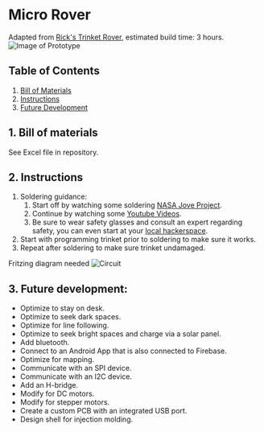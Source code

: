 # Micro Rover
Adapted from [Rick's Trinket Rover](https://github.com/rwinscot/TrinketRover), estimated build time: 3 hours.
![Image of Prototype](https://raw.githubusercontent.com/six0four/MicroRover/master/images/prototype.jpg)

## Table of Contents
1. [Bill of Materials](https://github.com/six0four/MicroRover#bill-of-materials-see-excel-file-in-repository)
2. [Instructions](https://github.com/six0four/MicroRover#instructions)
3. [Future Development](https://github.com/six0four/MicroRover#future-development)

## 1. Bill of materials
See Excel file in repository.

## 2. Instructions
1. Soldering guidance:
	1. Start off by watching some soldering [NASA Jove Project](https://radiojove.gsfc.nasa.gov/telescope/soldering.htm).
	2. Continue by watching some [Youtube Videos](https://www.youtube.com/watch?v=BLfXXRfRIzY&list=PLQ32vZrF5U2lFOJTtZDytBWBYVLNp4RYz).
	3. Be sure to wear safety glasses and consult an expert regarding safety, you can even start at your [local hackerspace](https://wiki.hackerspaces.org/List_of_Hackerspaces).
2. Start with programming trinket prior to soldering to make sure it works.
3. Repeat after soldering to make sure trinket undamaged.

Fritzing diagram needed
![Circuit](raw.githubusercontent.com/six0four/MicroRover/master/images/circuit.jpg)

## 3. Future development:
- Optimize to stay on desk.
- Optimize to seek dark spaces.
- Optimize for line following.
- Optimize to seek bright spaces and charge via a solar panel.
- Add bluetooth.
- Connect to an Android App that is also connected to Firebase.
- Optimize for mapping.
- Communicate with an SPI device.
- Communicate with an I2C device.
- Add an H-bridge.
- Modify for DC motors.
- Modify for stepper motors.
- Create a custom PCB with an integrated USB port.
- Design shell for injection molding.
